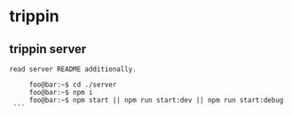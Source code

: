 # trippin
## trippin server
    read server README additionally.
   ```
        foo@bar:~$ cd ./server
        foo@bar:~$ npm i
        foo@bar:~$ npm start || npm run start:dev || npm run start:debug
    ```